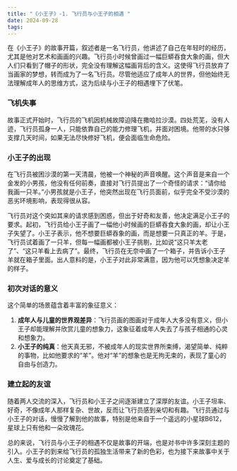 ```yaml
---
title: "《小王子》-1. 飞行员与小王子的相遇 "
date: 2024-09-28
tags: 
---
```

在《小王子》的故事开篇，叙述者是一名飞行员，他讲述了自己在年轻时的经历，尤其是他对艺术和画画的兴趣。飞行员小时候曾画过一幅巨蟒吞食大象的画，但大人们只看到了帽子的形状，完全没有理解这幅画背后的含义。这使得飞行员放弃了当画家的梦想，转而成为了一名飞行员。尽管他适应了成年人的世界，但他始终无法理解成年人的思维方式，这为后续与小王子的相遇埋下了伏笔。

### 飞机失事
故事正式开始时，飞行员的飞机因机械故障迫降在撒哈拉沙漠。四处荒芜，没有人迹，飞行员孤身一人，只能依靠自己的能力修理飞机，并面对困境。他带的水只够支撑几天时间，如果无法尽快修好飞机，便会面临生命危险。

### 小王子的出现
在飞行员被困沙漠的第一天清晨，他被一个神秘的声音唤醒。这个声音是来自一个金发的小男孩，他没有任何前奏，直接对飞行员提出了一个奇怪的请求：“请你给我画一只羊。”小男孩就是小王子，他突然出现在飞行员面前，似乎完全不受沙漠的恶劣环境影响，表现得很从容。

飞行员对这个突如其来的请求感到困惑，但出于好奇和友善，他决定满足小王子的要求。起初，飞行员给小王子画了一幅他小时候画的巨蟒吞食大象的画，却让小王子失望了。小王子表示，他不想要巨蟒吞象的画，而是想要一只真正的羊。于是，飞行员试着画了一只羊，但每一幅画都被小王子挑剔，比如说“这只羊太老了”、“这只羊看上去病了”。最终，飞行员在无奈中画了一个箱子，并告诉小王子羊就在箱子里面。出人意料的是，小王子对此非常满意，因为他可以凭想象决定羊的样子。

### 初次对话的意义
这个简单的场景蕴含着丰富的象征意义：
1. **成年人与儿童的世界观差异**：飞行员画的图画对于成年人大多没有意义，但小王子却能理解并欣赏儿童的想象力，这象征着成年人失去了与孩子相通的心灵和想象力。
2. **小王子的纯真**：他天真无邪，不被成年人的现实世界所束缚，渴望简单、纯粹的事物，比如他要求的“羊”。他对“羊”的想象也是无拘无束的，表现了童心的自由与创造力。

### 建立起的友谊
随着两人交流的深入，飞行员和小王子之间逐渐建立了深厚的友谊。小王子坦率、好奇，不像成年人那样复杂、世故，反而让飞行员感到亲切和有趣。飞行员通过与小王子的对话，慢慢了解到他的故事，特别是他来自于一个遥远的小星球B612，星球上只有他和一朵玫瑰花。

总的来说，飞行员与小王子的相遇不仅是故事的开端，也是对书中许多深刻主题的引入。小王子的到来给飞行员的孤独生活带来了新的色彩，也为接下来故事中关于人生、爱与成长的讨论奠定了基础。
